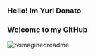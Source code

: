 ### Hello! Im Yuri Donato
### Welcome to my GitHub


<!--![Top Langs](https://github-readme-stats.vercel.app/api/top-langs/?username=YuriDonato\&layout=compact) 
[![Codewars Badge](https://www.codewars.com/users/YuriDonato/badges/large)](https://www.codewars.com/users/YuriDonato)
[![KnlnKS's LeetCode stats](https://leetcode-stats-six.vercel.app/api?username=YuriDonato)](https://github.com/YuriDonato/github-readme) -->
<img src="https://myreadme.vercel.app/api/embed/YuriDonato?panels=userstatistics,toprepositories,toplanguages,commitgraph" alt="reimaginedreadme" />

<!--
<div style="display: inline_block"><br>
  <img align="center"  alt="Yuri-Kt" height="30" width="40" src="https://raw.githubusercontent.com/devicons/devicon/master/icons/kotlin/kotlin-plain.svg">
  <img align="center" alt="Yuri-Csharp" height="30" width="40" src="https://raw.githubusercontent.com/devicons/devicon/master/icons/csharp/csharp-original.svg">

</div>
-->
